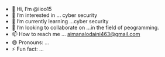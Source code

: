 - 👋 Hi, I’m @iioo15
- 👀 I’m interested in ... cyber security
- 🌱 I’m currently learning ...cyber security
- 💞️ I’m looking to collaborate on ...in the field of peogramming.
- 📫 How to reach me ... aimanalodaini463@gmail.com
- 😄 Pronouns: ...
- ⚡ Fun fact: ...

<!---
iioo15/iioo15 is a ✨ special ✨ repository because its `README.md` (this file) appears on your GitHub profile.
You can click the Preview link to take a look at your changes.
--->
